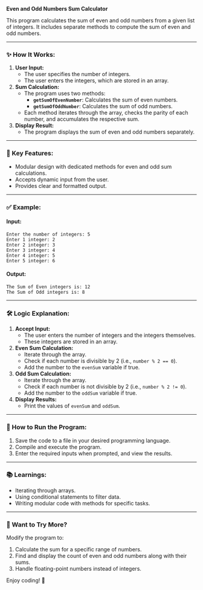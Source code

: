 **Even and Odd Numbers Sum Calculator**

This program calculates the sum of even and odd numbers from a given list of integers. It includes separate methods to compute the sum of even and odd numbers.

---

### ✨ How It Works:
1. **User Input:**
   - The user specifies the number of integers.
   - The user enters the integers, which are stored in an array.
2. **Sum Calculation:**
   - The program uses two methods:
     - **`getSumOfEvenNumber`**: Calculates the sum of even numbers.
     - **`getSumOfOddNumber`**: Calculates the sum of odd numbers.
   - Each method iterates through the array, checks the parity of each number, and accumulates the respective sum.
3. **Display Result:**
   - The program displays the sum of even and odd numbers separately.

---

### 📌 Key Features:
- Modular design with dedicated methods for even and odd sum calculations.
- Accepts dynamic input from the user.
- Provides clear and formatted output.

---

### ✅ Example:
#### Input:
```
Enter the number of integers: 5
Enter 1 integer: 2
Enter 2 integer: 3
Enter 3 integer: 4
Enter 4 integer: 5
Enter 5 integer: 6
```
#### Output:
```
The Sum of Even integers is: 12
The Sum of Odd integers is: 8
```

---

### 🛠️ Logic Explanation:
1. **Accept Input:**
   - The user enters the number of integers and the integers themselves.
   - These integers are stored in an array.
2. **Even Sum Calculation:**
   - Iterate through the array.
   - Check if each number is divisible by 2 (i.e., `number % 2 == 0`).
   - Add the number to the `evenSum` variable if true.
3. **Odd Sum Calculation:**
   - Iterate through the array.
   - Check if each number is not divisible by 2 (i.e., `number % 2 != 0`).
   - Add the number to the `oddSum` variable if true.
4. **Display Results:**
   - Print the values of `evenSum` and `oddSum`.

---

### 🚀 How to Run the Program:
1. Save the code to a file in your desired programming language.
2. Compile and execute the program.
3. Enter the required inputs when prompted, and view the results.

---

### 📚 Learnings:
- Iterating through arrays.
- Using conditional statements to filter data.
- Writing modular code with methods for specific tasks.

---

### 🙌 Want to Try More?
Modify the program to:
1. Calculate the sum for a specific range of numbers.
2. Find and display the count of even and odd numbers along with their sums.
3. Handle floating-point numbers instead of integers.

Enjoy coding! 🎉
